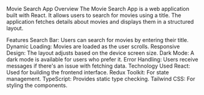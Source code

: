 Movie Search App
Overview
The Movie Search App is a web application built with React. It allows users to search for movies using a title. The application fetches details about movies and displays them in a structured layout.

Features
Search Bar: Users can search for movies by entering their title.
Dynamic Loading: Movies are loaded as the user scrolls.
Responsive Design: The layout adjusts based on the device screen size.
Dark Mode: A dark mode is available for users who prefer it.
Error Handling: Users receive messages if there's an issue with fetching data.
Technology Used
React: Used for building the frontend interface.
Redux Toolkit: For state management.
TypeScript: Provides static type checking.
Tailwind CSS: For styling the components.

